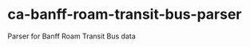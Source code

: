 ca-banff-roam-transit-bus-parser
================================

Parser for Banff Roam Transit Bus data
